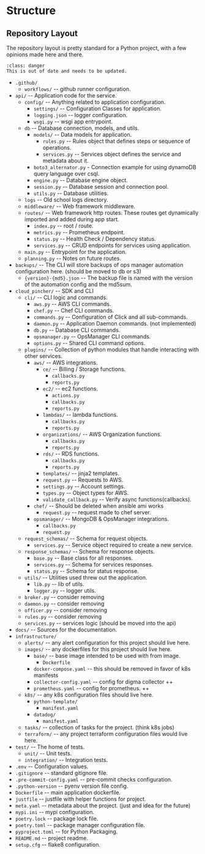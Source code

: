 # Structure

## Repository Layout

The repository layout is pretty standard for a Python project, with a few opinions made here and there.

```{danger}
:class: danger
This is out of date and needs to be updated.
```


- `.github/`
  - `workflows/` -- github runner configuration.
- `api/` -- Application code for the service.
  - `config/` -- Anything related to application configuration.
    - `settings/` -- Configuration Classes for application.
    - `logging.json` -- logger configuration.
    - `wsgi.py` -- wsgi app entrypoint.
  - `db` -- Database connection, models, and utils.
    - `models/` -- Data models for application.
      - `rules.py` -- Rules object that defines steps or sequence of operations.
      - `services.py` -- Services object defines the service and metadata about it.
    - `boto3_alternator.py` - Connection example for using dynamoDB query language over csql.
    - `engine.py` -- Database engine object.
    - `session.py` -- Database session and connection pool.
    - `utils.py` -- Database utilities.
  - `logs` -- Old school logs directory.
  - `middleware/` -- Web framework middleware.
  - `routes/` -- Web framework http routes. These routes get dynamically imported and added during app start.
    - `index.py` -- root / route.
    - `metrics.py` -- Prometheus endpoint.
    - `status.py` -- Health Check / Dependency status.
    - `services.py` -- CRUD endpoints for services using application.
  - `main.py` -- Entrypoint for the application.
  - `planning.py` -- Notes on future routes.
- `backups/` -- The CLI will store backups of ops manager automation configuration here. (should be moved to db or s3)
  - `{version}-{md5}.json` -- The backup file is named with the version of the automation config and the md5sum.
- `cloud_pincher/` -- SDK and CLI
  - `cli/` -- CLI logic and commands.
    - `aws.py` -- AWS CLI commands.
    - `chef.py` -- Chef CLI commands.
    - `commands.py` -- Configuration of Click and all sub-commands.
    - `daemon.py` -- Application Daemon commands. (not implemented)
    - `db.py` -- Database CLI commands.
    - `opsmanager.py` -- OpsManager CLI commands.
    - `options.py` -- Shared CLI command options.
  - `plugins/` -- Collection of python modules that handle interacting with other services.
    - `aws/` -- AWS integrations.
      - `ce/` -- Billing / Storage functions.
        - `callbacks.py`
        - `reports.py`
      - `ec2/` -- ec2 functions.
        - `actions.py`
        - `callbacks.py`
        - `reports.py`
      - `lambdas/` -- lambda functions.
        - `callbacks.py`
        - `reports.py`
      - `organizations/` -- AWS Organization functions.
        - `callbacks.py`
        - `reports.py`
      - `rds/` -- RDS functions.
        - `callbacks.py`
        - `reports.py`
      - `templates/` -- jinja2 templates.
      - `request.py` -- Requests to AWS.
      - `settings.py` -- Account settings.
      - `types.py` -- Object types for AWS.
      - `validate_callback.py` -- Verify async functions(callbacks).
    - `chef/` -- Should be deleted when ansible ami works
      - `request.py` -- request made to chef server.
    - `opsmanager/` -- MongoDB & OpsManager integrations.
      - `callbacks.py`
      - `request.py`
  - `request_schemas/` -- Schema for request objects.
    - `services.py` -- Service object required to create a new service.
  - `response_schemas/` -- Schema for response objects.
    - `base.py` -- Base class for all responses.
    - `services.py` -- Schema for services responses.
    - `status.py` -- Schema for status response.
  - `utils/` -- Utilities used threw out the application.
    - `lib.py` -- lib of utils.
    - `logger.py` -- logger utils.
  - `broker.py` -- consider removing
  - `daemon.py` -- consider removing
  - `officer.py` -- consider removing
  - `rules.py` -- consider removing
  - `services.py` -- services logic (should be moved into the api)
- `docs/` -- Sources for the documentation.
- `infrastructure/`
  - `alerts/` -- any alert configuration for this project should live here.
  - `images/` -- any dockerfiles for this project should live here.
    - `base/` -- base image intended to be used with from image.
      - `Dockerfile`
    - `docker-compose.yaml` -- this should be removed in favor of k8s manifests
    - `collector-config.yaml` -- config for digma collector ++
    - `prometheus.yaml` -- config for prometheus. ++
  - `k8s/` -- any k8s configuration files should live here.
    - `python-template/`
      - `manifest.yaml`
    - `datadog/`
      - `manifest.yaml`
  - `tasks/` -- collection of tasks for the project. (think k8s jobs)
  - `terraform/` -- any project terraform configuration files would live here.
- `test/` -- The home of tests.
  - `unit/` -- Unit tests.
  - `integration/` -- Integration tests.
- `.env` -- Configuration values.
- `.gitignore` -- standard gitignore file.
- `.pre-commit-config.yaml` -- pre-commit checks configuration.
- `.python-version` -- pyenv version file config.
- `Dockerfile` -- main application dockerfile.
- `justfile` -- justfile with helper functions for project.
- `meta.yaml` -- metadata about the project.  (just and idea for the future)
- `mypi.ini` -- mypi configuration.
- `poetry.lock` -- package lock file.
- `poetry.toml` -- package manager configuration file.
- `pyproject.toml` -- for Python Packaging.
- `README.md` -- project readme.
- `setup.cfg` -- flake8 configuration.
